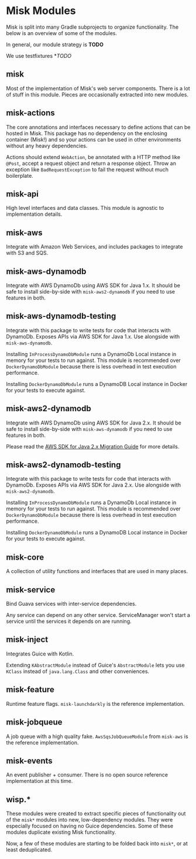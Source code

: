 Misk Modules
===============
Misk is split into many Gradle subprojects to organize functionality. The below is an overview of some of the modules.

In general, our module strategy is **TODO**

We use testfixtures **TODO*


## misk

Most of the implementation of Misk's web server components.
There is a lot of stuff in this module. Pieces are occasionally extracted into new modules.


## misk-actions

The core annotations and interfaces necessary to define actions that can be hosted in Misk.
This package has no dependency on the enclosing container (Misk!) and so your actions can be
used in other environments without any heavy dependencies.

Actions should extend `WebAction`, be annotated with a HTTP method like `@Post`, accept a
request object and return a response object. Throw an exception like `BadRequestException` to
fail the request without much boilerplate.


## misk-api

High level interfaces and data classes. This module is agnostic to implementation details.


## misk-aws

Integrate with Amazon Web Services, and includes packages to integrate with S3 and SQS.


## misk-aws-dynamodb

Integrate with AWS DynamoDb using AWS SDK for Java 1.x. It should be safe to install side-by-side
with `misk-aws2-dynamodb` if you need to use features in both.


## misk-aws-dynamodb-testing

Integrate with this package to write tests for code that interacts with DynamoDb.
Exposes APIs via AWS SDK for Java 1.x. Use alongside with `misk-aws-dynamodb`.

Installing `InProcessDynamoDbModule` runs a DynamoDb Local instance in memory for your
tests to run against. This module is recommended over `DockerDynamoDbModule` because there is less
overhead in test execution performance.

Installing `DockerDynamoDbModule` runs a DynamoDB Local instance in Docker for your tests to execute
against.


## misk-aws2-dynamodb

Integrate with AWS DynamoDb using AWS SDK for Java 2.x. It should be safe to install side-by-side
with `misk-aws-dynamodb` if you need to use features in both.

Please read
the [AWS SDK for Java 2.x Migration Guide](https://docs.aws.amazon.com/sdk-for-java/latest/migration-guide/what-is-java-migration.html)
for more details.


## misk-aws2-dynamodb-testing

Integrate with this package to write tests for code that interacts with DynamoDb.
Exposes APIs via AWS SDK for Java 2.x. Use alongside with `misk-aws2-dynamodb`.

Installing `InProcessDynamoDbModule` runs a DynamoDb Local instance in memory for your
tests to run against. This module is recommended over `DockerDynamoDbModule` because there is less
overhead in test execution performance.

Installing `DockerDynamoDbModule` runs a DynamoDB Local instance in Docker for your tests to execute
against.


## misk-core

A collection of utility functions and interfaces that are used in many places.


## misk-service

Bind Guava services with inter-service dependencies.

Any service can depend on any other service. ServiceManager won't start a service until the
services it depends on are running.


## misk-inject

Integrates Guice with Kotlin.

Extending `KAbstractModule` instead of Guice's `AbstractModule` lets you use `KClass` instead
of `java.lang.Class` and other conveniences.


## misk-feature

Runtime feature flags. `misk-launchdarkly` is the reference implementation.


## misk-jobqueue

A job queue with a high quality fake. `AwsSqsJobQueueModule` from `misk-aws` is the reference
implementation.


## misk-events

An event publisher + consumer. There is no open source reference implementation at this time.


## wisp.*

These modules were created to extract specific pieces of functionality out of the `misk*` modules
into new, low-dependency modules. They were especially focused on having no Guice dependencies.
Some of these modules duplicate existing Misk functionality.

Now, a few of these modules are starting to be folded back into `misk*`, or at least deduplicated.
